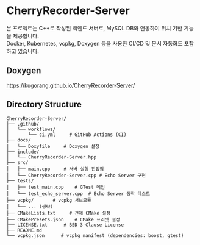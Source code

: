 # CherryRecorder-Server

본 프로젝트는 C++로 작성된 백엔드 서버로, MySQL DB와 연동하여 위치 기반 기능을 제공합니다.  
Docker, Kubernetes, vcpkg, Doxygen 등을 사용한 CI/CD 및 문서 자동화도 포함하고 있습니다.

## Doxygen

<https://kugorang.github.io/CherryRecorder-Server/>

## Directory Structure

```plaintext
CherryRecorder-Server/
├── .github/
│   └── workflows/
│       └── ci.yml     # GitHub Actions (CI)
├── docs/
│   └── Doxyfile     # Doxygen 설정
├── include/
│   └── CherryRecorder-Server.hpp
├── src/
│   ├── main.cpp     # 서버 실행 진입점
│   └── CherryRecorder-Server.cpp # Echo Server 구현
├── tests/
│   ├── test_main.cpp    # GTest 메인
│   └── test_echo_server.cpp  # Echo Server 동작 테스트
├── vcpkg/       # vcpkg 서브모듈
│   └── ... (생략)
├── CMakeLists.txt     # 전체 CMake 설정
├── CMakePresets.json    # CMake 프리셋 설정
├── LICENSE.txt      # BSD 3-Clause License
├── README.md
└── vcpkg.json      # vcpkg manifest (dependencies: boost, gtest)
```
